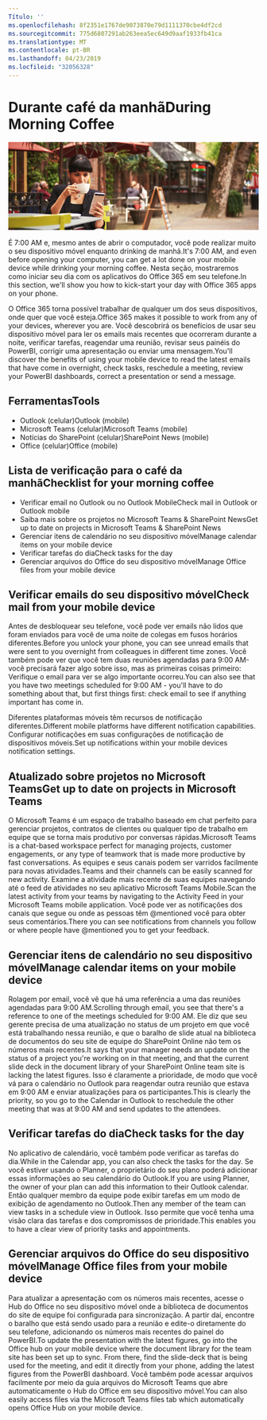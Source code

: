 ```yaml
---
Título: ''
ms.openlocfilehash: 8f2351e1767de9073870e79d1111370cbe4df2cd
ms.sourcegitcommit: 775d6807291ab263eea5ec649d9aaf1933fb41ca
ms.translationtype: MT
ms.contentlocale: pt-BR
ms.lasthandoff: 04/23/2019
ms.locfileid: "32056328"
---
```

# <a name="during-morning-coffee"></a><span data-ttu-id="1f42c-102">Durante café da manhã</span><span class="sxs-lookup"><span data-stu-id="1f42c-102">During Morning Coffee</span></span>

![Visual de café da manhã](media/ditl_coffee.png)

<span data-ttu-id="1f42c-104">É 7:00 AM e, mesmo antes de abrir o computador, você pode realizar muito o seu dispositivo móvel enquanto drinking de manhã.</span><span class="sxs-lookup"><span data-stu-id="1f42c-104">It's 7:00 AM, and even before opening your computer, you can get a lot done on your mobile device while drinking your morning coffee.</span></span> <span data-ttu-id="1f42c-105">Nesta seção, mostraremos como iniciar seu dia com os aplicativos do Office 365 em seu telefone.</span><span class="sxs-lookup"><span data-stu-id="1f42c-105">In this section, we'll show you how to kick-start your day with Office 365 apps on your phone.</span></span>

<span data-ttu-id="1f42c-106">O Office 365 torna possível trabalhar de qualquer um dos seus dispositivos, onde quer que você esteja.</span><span class="sxs-lookup"><span data-stu-id="1f42c-106">Office 365 makes it possible to work from any of your devices, wherever you are.</span></span> <span data-ttu-id="1f42c-107">Você descobrirá os benefícios de usar seu dispositivo móvel para ler os emails mais recentes que ocorreram durante a noite, verificar tarefas, reagendar uma reunião, revisar seus painéis do PowerBI, corrigir uma apresentação ou enviar uma mensagem.</span><span class="sxs-lookup"><span data-stu-id="1f42c-107">You'll discover the benefits of using your mobile device to read the latest emails that have come in overnight, check tasks, reschedule a meeting, review your PowerBI dashboards, correct a presentation or send a message.</span></span> 

## <a name="tools"></a><span data-ttu-id="1f42c-108">Ferramentas</span><span class="sxs-lookup"><span data-stu-id="1f42c-108">Tools</span></span>
- <span data-ttu-id="1f42c-109">Outlook (celular)</span><span class="sxs-lookup"><span data-stu-id="1f42c-109">Outlook (mobile)</span></span>
- <span data-ttu-id="1f42c-110">Microsoft Teams (celular)</span><span class="sxs-lookup"><span data-stu-id="1f42c-110">Microsoft Teams (mobile)</span></span>
- <span data-ttu-id="1f42c-111">Notícias do SharePoint (celular)</span><span class="sxs-lookup"><span data-stu-id="1f42c-111">SharePoint News (mobile)</span></span>
- <span data-ttu-id="1f42c-112">Office (celular)</span><span class="sxs-lookup"><span data-stu-id="1f42c-112">Office (mobile)</span></span>

## <a name="checklist-for-your-morning-coffee"></a><span data-ttu-id="1f42c-113">Lista de verificação para o café da manhã</span><span class="sxs-lookup"><span data-stu-id="1f42c-113">Checklist for your morning coffee</span></span>
- <span data-ttu-id="1f42c-114">Verificar email no Outlook ou no Outlook Mobile</span><span class="sxs-lookup"><span data-stu-id="1f42c-114">Check mail in Outlook or Outlook mobile</span></span>
- <span data-ttu-id="1f42c-115">Saiba mais sobre os projetos no Microsoft Teams & SharePoint News</span><span class="sxs-lookup"><span data-stu-id="1f42c-115">Get up to date on projects in Microsoft Teams & SharePoint News</span></span>
- <span data-ttu-id="1f42c-116">Gerenciar itens de calendário no seu dispositivo móvel</span><span class="sxs-lookup"><span data-stu-id="1f42c-116">Manage calendar items on your mobile device</span></span>
- <span data-ttu-id="1f42c-117">Verificar tarefas do dia</span><span class="sxs-lookup"><span data-stu-id="1f42c-117">Check tasks for the day</span></span>
- <span data-ttu-id="1f42c-118">Gerenciar arquivos do Office do seu dispositivo móvel</span><span class="sxs-lookup"><span data-stu-id="1f42c-118">Manage Office files from your mobile device</span></span> 

## <a name="check-mail-from-your-mobile-device"></a><span data-ttu-id="1f42c-119">Verificar emails do seu dispositivo móvel</span><span class="sxs-lookup"><span data-stu-id="1f42c-119">Check mail from your mobile device</span></span>
<span data-ttu-id="1f42c-120">Antes de desbloquear seu telefone, você pode ver emails não lidos que foram enviados para você de uma noite de colegas em fusos horários diferentes.</span><span class="sxs-lookup"><span data-stu-id="1f42c-120">Before you unlock your phone, you can see unread emails that were sent to you overnight from colleagues in different time zones.</span></span> <span data-ttu-id="1f42c-121">Você também pode ver que você tem duas reuniões agendadas para 9:00 AM-você precisará fazer algo sobre isso, mas as primeiras coisas primeiro: Verifique o email para ver se algo importante ocorreu.</span><span class="sxs-lookup"><span data-stu-id="1f42c-121">You can also see that you have two meetings scheduled for 9:00 AM - you'll have to do something about that, but first things first: check email to see if anything important has come in.</span></span>

<span data-ttu-id="1f42c-122">Diferentes plataformas móveis têm recursos de notificação diferentes.</span><span class="sxs-lookup"><span data-stu-id="1f42c-122">Different mobile platforms have different notification capabilities.</span></span> <span data-ttu-id="1f42c-123">Configurar notificações em suas configurações de notificação de dispositivos móveis.</span><span class="sxs-lookup"><span data-stu-id="1f42c-123">Set up notifications within your mobile devices notification settings.</span></span> 

## <a name="get-up-to-date-on-projects-in-microsoft-teams"></a><span data-ttu-id="1f42c-124">Atualizado sobre projetos no Microsoft Teams</span><span class="sxs-lookup"><span data-stu-id="1f42c-124">Get up to date on projects in Microsoft Teams</span></span>
<span data-ttu-id="1f42c-125">O Microsoft Teams é um espaço de trabalho baseado em chat perfeito para gerenciar projetos, contratos de clientes ou qualquer tipo de trabalho em equipe que se torna mais produtivo por conversas rápidas.</span><span class="sxs-lookup"><span data-stu-id="1f42c-125">Microsoft Teams is a chat-based workspace perfect for managing projects, customer engagements, or any type of teamwork that is made more productive by fast conversations.</span></span> <span data-ttu-id="1f42c-126">As equipes e seus canais podem ser varridos facilmente para novas atividades.</span><span class="sxs-lookup"><span data-stu-id="1f42c-126">Teams and their channels can be easily scanned for new activity.</span></span> <span data-ttu-id="1f42c-127">Examine a atividade mais recente de suas equipes navegando até o feed de atividades no seu aplicativo Microsoft Teams Mobile.</span><span class="sxs-lookup"><span data-stu-id="1f42c-127">Scan the latest activity from your teams by navigating to the Activity Feed in your Microsoft Teams mobile application.</span></span> <span data-ttu-id="1f42c-128">Você pode ver as notificações dos canais que segue ou onde as pessoas têm @mentioned você para obter seus comentários.</span><span class="sxs-lookup"><span data-stu-id="1f42c-128">There you can see notifications from channels you follow or where people have @mentioned you to get your feedback.</span></span>  

## <a name="manage-calendar-items-on-your-mobile-device"></a><span data-ttu-id="1f42c-129">Gerenciar itens de calendário no seu dispositivo móvel</span><span class="sxs-lookup"><span data-stu-id="1f42c-129">Manage calendar items on your mobile device</span></span>
<span data-ttu-id="1f42c-130">Rolagem por email, você vê que há uma referência a uma das reuniões agendadas para 9:00 AM.</span><span class="sxs-lookup"><span data-stu-id="1f42c-130">Scrolling through email, you see that there's a reference to one of the meetings scheduled for 9:00 AM.</span></span> <span data-ttu-id="1f42c-131">Ele diz que seu gerente precisa de uma atualização no status de um projeto em que você está trabalhando nessa reunião, e que o baralho de slide atual na biblioteca de documentos do seu site de equipe do SharePoint Online não tem os números mais recentes.</span><span class="sxs-lookup"><span data-stu-id="1f42c-131">It says that your manager needs an update on the status of a project you're working on in that meeting, and that the current slide deck in the document library of your SharePoint Online team site is lacking the latest figures.</span></span> <span data-ttu-id="1f42c-132">Isso é claramente a prioridade, de modo que você vá para o calendário no Outlook para reagendar outra reunião que estava em 9:00 AM e enviar atualizações para os participantes.</span><span class="sxs-lookup"><span data-stu-id="1f42c-132">This is clearly the priority, so you go to the Calendar in Outlook to reschedule the other meeting that was at 9:00 AM and send updates to the attendees.</span></span>

## <a name="check-tasks-for-the-day"></a><span data-ttu-id="1f42c-133">Verificar tarefas do dia</span><span class="sxs-lookup"><span data-stu-id="1f42c-133">Check tasks for the day</span></span>
<span data-ttu-id="1f42c-134">No aplicativo de calendário, você também pode verificar as tarefas do dia.</span><span class="sxs-lookup"><span data-stu-id="1f42c-134">While in the Calendar app, you can also check the tasks for the day.</span></span> <span data-ttu-id="1f42c-135">Se você estiver usando o Planner, o proprietário do seu plano poderá adicionar essas informações ao seu calendário do Outlook.</span><span class="sxs-lookup"><span data-stu-id="1f42c-135">If you are using Planner, the owner of your plan can add this information to their Outlook calendar.</span></span> <span data-ttu-id="1f42c-136">Então qualquer membro da equipe pode exibir tarefas em um modo de exibição de agendamento no Outlook.</span><span class="sxs-lookup"><span data-stu-id="1f42c-136">Then any member of the team can view tasks in a schedule view in Outlook.</span></span> <span data-ttu-id="1f42c-137">Isso permite que você tenha uma visão clara das tarefas e dos compromissos de prioridade.</span><span class="sxs-lookup"><span data-stu-id="1f42c-137">This enables you to have a clear view of priority tasks and appointments.</span></span>  

## <a name="manage-office-files-from-your-mobile-device"></a><span data-ttu-id="1f42c-138">Gerenciar arquivos do Office do seu dispositivo móvel</span><span class="sxs-lookup"><span data-stu-id="1f42c-138">Manage Office files from your mobile device</span></span>
<span data-ttu-id="1f42c-139">Para atualizar a apresentação com os números mais recentes, acesse o Hub do Office no seu dispositivo móvel onde a biblioteca de documentos do site de equipe foi configurada para sincronização. A partir daí, encontre o baralho que está sendo usado para a reunião e edite-o diretamente do seu telefone, adicionando os números mais recentes do painel do PowerBI.</span><span class="sxs-lookup"><span data-stu-id="1f42c-139">To update the presentation with the latest figures, go into the Office hub on your mobile device where the document library for the team site has been set up to sync. From there, find the slide-deck that is being used for the meeting, and edit it directly from your phone, adding the latest figures from the PowerBI dashboard.</span></span> <span data-ttu-id="1f42c-140">Você também pode acessar arquivos facilmente por meio da guia arquivos do Microsoft Teams que abre automaticamente o Hub do Office em seu dispositivo móvel.</span><span class="sxs-lookup"><span data-stu-id="1f42c-140">You can also easily access files via the Microsoft Teams files tab which automatically opens Office Hub on your mobile device.</span></span> 